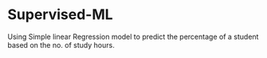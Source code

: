 # Supervised-ML
Using Simple linear Regression model to predict the percentage of a student based on the no. of study hours.
